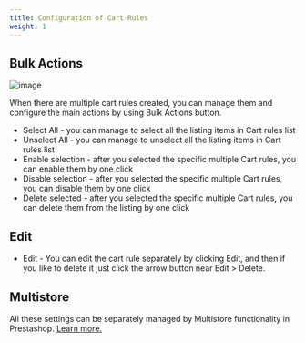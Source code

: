 ```yaml
---
title: Configuration of Cart Rules
weight: 1
---
```


## Bulk Actions

![image](static/img/bulk-actions.png)

When there are multiple cart rules created, you can manage them and configure the main actions by using Bulk Actions button. <br>

- Select All - you can manage to select all the listing items in Cart rules list
- Unselect All - you can manage to unselect all the listing items in Cart rules list
- Enable selection - after you selected the specific multiple Cart rules, you can enable them by one click
- Disable selection - after you selected the specific multiple Cart rules, you can disable them by one click
- Delete selected - after you selected the specific multiple Cart rules, you can delete them from the listing by one click

## Edit

- Edit - You can edit the cart rule separately by clicking Edit, and then if you like to delete it just click the arrow button near Edit > Delete.

## Multistore 
All these settings can be separately managed by Multistore functionality in Prestashop. [Learn more.](https://github.com/PrestaShop/prestashop-specs/blob/master/content/1.7/back-office/shop-parameters/general/maintenance.md#multistore-behavior)

